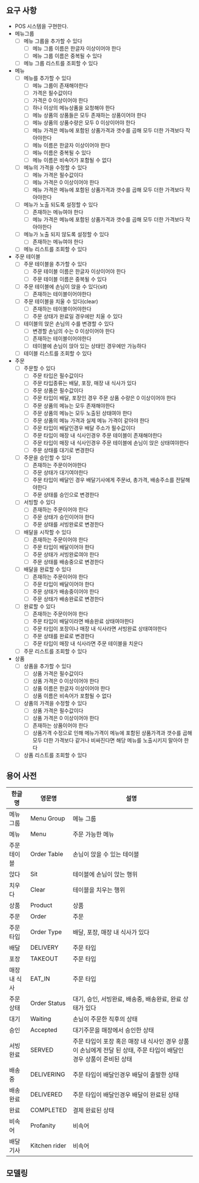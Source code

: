 ## 요구 사항

- POS 시스템을 구현한다.
- 메뉴그룹
    - [ ] 메뉴 그룹을 추가할 수 있다
        - [ ] 메뉴 그룹 이름은 한글자 이상이어야 한다
        - [ ] 메뉴 그룹 이름은 중복될 수 있다
    - [ ] 메뉴 그룹 리스트를 조회할 수 있다

- 메뉴
    - [ ] 메뉴를 추가할 수 있다
        - [ ] 메뉴 그룹이 존재해야한다
        - [ ] 가격은 필수값이다
        - [ ] 가격은 0 이상이어야 한다
        - [ ] 하나 이상의 메뉴상품을 요청해야 한다
        - [ ] 메뉴 상품의 상품들은 모두 존재하는 상품이어야 한다
        - [ ] 메뉴 상품의 상품수량은 모두 0 이상이어야 한다
        - [ ] 메뉴 가격은 메뉴에 포함된 상품가격과 갯수를 곱해 모두 더한 가격보다 작아야한다
        - [ ] 메뉴 이름은 한글자 이상이어야 한다
        - [ ] 메뉴 이름은 중복될 수 있다
        - [ ] 메뉴 이름은 비속어가 포함될 수 없다

    - [ ] 메뉴의 가격을 수정할 수 있다
        - [ ] 메뉴 가격은 필수값이다 
        - [ ] 메뉴 가격은 0 이상이어야 한다
        - [ ] 메뉴 가격은 메뉴에 포함된 상품가격과 갯수를 곱해 모두 더한 가격보다 작아야한다

    - [ ] 메뉴가 노출 되도록 설정할 수 있다
        - [ ] 존재하는 메뉴여야 한다
        - [ ] 메뉴 가격은 메뉴에 포함된 상품가격과 갯수를 곱해 모두 더한 가격보다 작아야한다

    - [ ] 메뉴가 노출 되지 않도록 설정할 수 있다
        - [ ] 존재하는 메뉴여야 한다

    - [ ] 메뉴 리스트를 조회할 수 있다

- 주문 테이블
    - [ ] 주문 테이블을 추가할 수 있다
        - [ ] 주문 테이블 이름은 한글자 이상이어야 한다
        - [ ] 주문 테이블 이름은 중복될 수 있다

    - [ ] 주문 테이블에 손님이 앉을 수 있다(sit)
        - [ ] 존재하는 테이블이어야한다

    - [ ] 주문 테이블을 치울 수 있다(clear)
        - [ ] 존재하는 테이블이어야한다
        - [ ] 주문 상태가 완료일 경우에만 치울 수 있다

    - [ ] 테이블의 앉은 손님의 수를 변경할 수 있다
        - [ ] 변경할 손님의 수는 0 이상이어야 한다
        - [ ] 존재하는 테이블이어야한다
        - [ ] 테이블에 손님이 앉아 있는 상태인 경우에만 가능하다

    - [ ] 테이블 리스트를 조회할 수 있다

- 주문
    - [ ] 주문할 수 있다
        - [ ] 주문 타입은 필수값이다
        - [ ] 주문 타입종류는 배달, 포장, 매장 내 식사가 있다
        - [ ] 주문 상품은 필수값이다
        - [ ] 주문 타입이 배달, 포장인 경우 주문 상품 수량은 0 이상이어야 한다
        - [ ] 주문 상품의 메뉴는 모두 존재해야한다
        - [ ] 주문 상품의 메뉴는 모두 노출된 상태여야 한다
        - [ ] 주문 상품의 메뉴 가격과 실제 메뉴 가격이 같아야 한다
        - [ ] 주문 타입이 배달인경우 배달 주소가 필수값이다
        - [ ] 주문 타입이 매장 내 식사인경우 주문 테이블이 존재해야한다
        - [ ] 주문 타입이 매장 내 식사인경우 주문 테이블에 손님이 앉은 상태여야한다
        - [ ] 주문 상태를 대기로 변경한다
    
    - [ ] 주문을 승인할 수 있다
        - [ ] 존재하는 주문이어야한다
        - [ ] 주문 상태가 대기여야한다
        - [ ] 주문 타입이 배달인 경우 배달기사에게 주문id, 총가격, 배송주소를 전달해야한다
        - [ ] 주문 상태를 승인으로 변경한다
    
    - [ ] 서빙할 수 있다
        - [ ] 존재하는 주문이어야 한다
        - [ ] 주문 상태가 승인이어야 한다
        - [ ] 주문 상태를 서빙완료로 변경한다
    
    - [ ] 배달을 시작할 수 있다
        - [ ] 존재하는 주문이어야 한다
        - [ ] 주문 타입이 배달이어야 한다
        - [ ] 주문 상태가 서빙완료여야 한다
        - [ ] 주문 상태를 배송중으로 변경한다
    
    - [ ] 배달을 완료할 수 있다
        - [ ] 존재하는 주문이어야 한다
        - [ ] 주문 타입이 배달이어야 한다
        - [ ] 주문 상태가 배송중이어야 한다
        - [ ] 주문 상태가 배송완료로 변경한다
    
    - [ ] 완료할 수 있다
        - [ ] 존재하는 주문이어야 한다
        - [ ] 주문 타입이 배달이라면 배송완료 상태여야한다
        - [ ] 주문 타입이 포장이나 매장 내 식사라면 서빙완료 상태여야한다
        - [ ] 주문 상태를 완료로 변경한다
        - [ ] 주문 타입이 매장 내 식사라면 주문 테이블을 치운다
    
    - [ ] 주문 리스트를 조회할 수 있다
    
- 상품
    - [ ] 상품을 추가할 수 있다
        - [ ] 상품 가격은 필수값이다
        - [ ] 상품 가격은 0 이상이어야 한다
        - [ ] 상품 이름은 한글자 이상이어야 한다
        - [ ] 상품 이름은 비속어가 포함될 수 없다

    - [ ] 상품의 가격을 수정할 수 있다
        - [ ] 상품 가격은 필수값이다
        - [ ] 상품 가격은 0 이상이어야 한다
        - [ ] 존재하는 상품이어야 한다
        - [ ] 상품가격 수정으로 인해 메뉴가격이 메뉴에 포함된 상품가격과 갯수를 곱해 모두 더한 가격보다 같거나 비싸진다면 해당 메뉴를 노출시키지 말아야 한다

    - [ ] 상품 리스트를 조회할 수 있다

## 용어 사전

| 한글명 | 영문명 | 설명 |
| --- | --- | --- |
| 메뉴 그룹 | Menu Group | 메뉴 그룹 |
| 메뉴 | Menu | 주문 가능한 메뉴 |
| 주문 테이블 | Order Table | 손님이 앉을 수 있는 테이블 |
| 앉다 | Sit | 테이블에 손님이 앉는 행위 |
| 치우다 | Clear | 테이블을 치우는 행위 |
| 상품 | Product | 상품 |
| 주문 | Order | 주문 |
| 주문 타입 | Order Type | 배달, 포장, 매장 내 식사가 있다 |
| 배달 | DELIVERY | 주문 타입 |
| 포장 | TAKEOUT | 주문 타입 |
| 매장 내 식사 | EAT_IN | 주문 타입 |
| 주문 상태 | Order Status | 대기, 승인, 서빙완료, 배송중, 배송완료, 완료 상태가 있다 |
| 대기 | Waiting | 손님이 주문한 직후의 상태 |
| 승인 | Accepted | 대기주문을 매장에서 승인한 상태 |
| 서빙완료 | SERVED | 주문 타입이 포장 혹은 매장 내 식사인 경우 상품이 손님에게 전달 된 상태, 주문 타입이 배달인 경우 상품이 준비된 상태 |
| 배송중 | DELIVERING | 주문 타입이 배달인경우 배달이 출발한 상태 |
| 배송완료 | DELIVERED | 주문 타입이 배달인경우 배달이 완료된 상태 |
| 완료 | COMPLETED | 결제 완료된 상태 |
| 비속어 | Profanity | 비속어 |
| 배달기사 | Kitchen rider | 비속어 |

## 모델링
